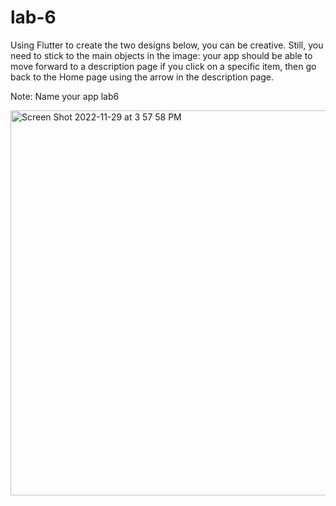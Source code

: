 # lab-6

Using Flutter to create the two designs below, you can be creative. Still, you need to stick to the main objects in the image: your app should be able to move forward to a description page if you click on a specific item, then go back to the Home page using the arrow in the description page.

Note: Name your app lab6



<img width="616" alt="Screen Shot 2022-11-29 at 3 57 58 PM" src="https://user-images.githubusercontent.com/74452750/204535575-889e7a7d-d0db-4a44-9547-049a81551197.png">
